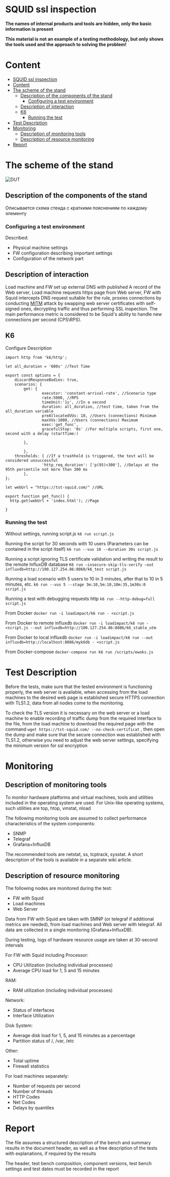 # SQUID ssl inspection

**The names of internal products and tools are hidden, only the basic information is present**

**This material is not an example of a testing methodology, but only shows the tools used and the approach to solving the problem!**

# Content
- [SQUID ssl inspection](#squid-ssl-inspection)
- [Content](#content)
- [The scheme of the stand](#the-scheme-of-the-stand)
  - [Description of the components of the stand](#description-of-the-components-of-the-stand)
    - [Configuring a test environment](#configuring-a-test-environment)
  - [Description of interaction](#description-of-interaction)
  - [K6](#k6)
    - [Running the test](#running-the-test)
- [Test Description](#test-description)
- [Monitoring](#monitoring)
  - [Description of monitoring tools](#description-of-monitoring-tools)
  - [Description of resource monitoring](#description-of-resource-monitoring)
- [Report](#report)

# The scheme of the stand
![DUT](https://github.com/l-SK-l/My_projects/blob/main/SQUID%20ssl%20inspection/assets/FW.png)

## Description of the components of the stand
Описывается схема стенда с краткими пояснениям по каждому элементу

### Configuring a test environment
Described: 
- Physical machine settings
- FW configuration describing important settings
- Configuration of the network part

## Description of interaction
Load machine and FW set up external DNS with published A record of the Web server, Load machine requests https page from Web server, FW with Squid intercepts DNS request suitable for the rule, proxies connections by conducting  [MITM](https://ru.wikipedia.org/wiki/%D0%90%D1%82%D0%B0%D0%BA%D0%B0_%D0%BF%D0%BE%D1%81%D1%80%D0%B5%D0%B4%D0%BD%D0%B8%D0%BA%D0%B0) attack by swapping web server certificates with self-signed ones, decrypting traffic and thus performing SSL inspection.
The main performance metric is considered to be Squid's ability to handle new connections per second (CPS\RPS).


## K6
Configure Description

```
import http from 'k6/http';

let all_duration = '600s' //Test Time

export const options = {
    discardResponseBodies: true,
    scenarios: {
        get: {
                executor: 'constant-arrival-rate', //Scenario type
                rate:5000, //RPS
                timeUnit:'1s', //In a second
                duration: all_duration, //test time, taken from the all_duration variable
                preAllocatedVUs: 10, //Users (connections) Minimum
                maxVUs:1000, //Users (connections) Maximum
                exec:'get_func',
                gracefulStop: '0s' //For multiple scripts, first one, second with a delay (startTime:)

        },

        },
    thresholds: { //If a trashhold is triggered, the test will be considered unsuccessful
                'http_req_duration': ['p(95)<300'], //Delays at the 95th percentile not more than 300 ms
        },
};

let webUrl = "https://tst-squid.com/" //URL

export function get_func() {
  http.get(webUrl + 'index.html'); //Page

}
```
### Running the test

Without settings, running script.js
`k6 run script.js` 

Running the script for 30 seconds with 10 users (Parameters can be contained in the script itself)
`k6 run --vus 10 --duration 30s script.js`

Running a script ignoring TLS certificate validation and writing the result to the remote InfluxDB database
`K6 run –insecure-skip-tls-verify –out influxdb=http://100.127.254.86:8060/k6_test script.js`

Running a load scenario with 5 users to 10 in 3 minutes, after that to 10 in 5 minutes, etc.
`k6 run --vus 5 --stage 3m:10,5m:10,10m:35,1m30s:0 script.js`

Running a test with debugging requests http
`k6 run --http-debug=full script.js`

From Docker
`docker run -i loadimpact/k6 run - <script.js`

From Docker to remote influxdb
`docker run -i loadimpact/k6 run -<script.js --out influxdb=http://100.127.254.86:8086/k6_stable_utm`

From Docker to local influxdb
`docker run -i loadimpact/k6 run --out influxdb=http://localhost:8086/myk6db - <script.js`

From Docker-сompose
`docker-compose run k6 run /scripts/ewoks.js`

# Test Description

Before the tests, make sure that the tested environment is functioning properly, the web server is available, when accessing from the load machines to the desired web page is established secure HTTPS connection with TLS1.2, data from all nodes come to the monitoring.

To check the TLS version it is necessary on the web server or a load machine to enable recording of traffic dump from the required interface to the file, from the load machine to download the required page with the command `wget https://tst-squid.com/ --no-check-certificat` , then open the dump and make sure that the secure connection was established with TLS1.2, otherwise you need to adjust the web server settings, specifying the minimum version for ssl encryption 

# Monitoring

## Description of monitoring tools
To monitor hardware platforms and virtual machines, tools and utilities included in the operating system are used. 
For Unix-like operating systems, such utilities are top, htop, vmstat, nload

The following monitoring tools are assumed to collect performance characteristics of the system components:
-	SNMP
-	Telegraf
-	Grafana+InfluxDB

The recommended tools are netstat, ss, tcptrack, sysstat.
A short description of the tools is available in a separate wiki article.

## Description of resource monitoring
The following nodes are monitored during the test:
- FW with Squid
- Load machines
- Web Server

Data from FW with Squid are taken with SMNP (or telegraf if additional metrics are needed), from load machines and Web server with telegraf. All data are collected in a single monitoring (Grafana+InfluxDB).

During testing, logs of hardware resource usage are taken at 30-second intervals

For FW with Squid including
Processor:
- CPU Utilization (including individual processes)
- Average CPU load for 1, 5 and 15 minutes

RAM:
- RAM utilization (including individual processes)

Network:
- Status of interfaces
- Interface Utilization

Disk System:
- Average disk load for 1, 5, and 15 minutes as a percentage
- Partition status of /, /var, /etc

Other:
- Total uptime
- Firewall statistics

For load machines separately:
- Number of requests per second
- Number of threads
- HTTP Codes 
- Net Codes
- Delays by quantiles

# Report

The file assumes a structured description of the bench and summary results in the document header, as well as a free description of the tests with explanations, if required by the results 

The header, test bench composition, component versions, test bench settings and test dates must be recorded in the report
